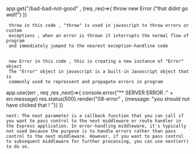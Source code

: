 app.get("/bad-bad-not-good" , (req ,res)=>{
    throw new Error ("that didnt go well!")
})

     throw in this code , "throw" is used in javascript to throw errors or custom
     exceptions , when an error is thrown it interrupts the normal flow of program 
     and immediately jumped to the nearest exception-handline code


     new Error in this code , this is creating a new instance of "Error" object
     The "Error" object in javascript is a built-in Javascript object that is 
     commonly used to repressent and propagate errors in program




app.use((err , req ,res ,next)=>{
    console.error("** SERVER ERROR :" + err.message)
    res.status(500).render("08-error" , {message: "you should not have clicked that ! "})
})

    next: The next parameter is a callback function that you can call if you want to pass control to the next middleware or route handler in the Express application. In error-handling middleware, it's typically not used because the purpose is to handle errors rather than pass control to the next middleware. However, if you want to pass control to subsequent middleware for further processing, you can use next(err) to do so.